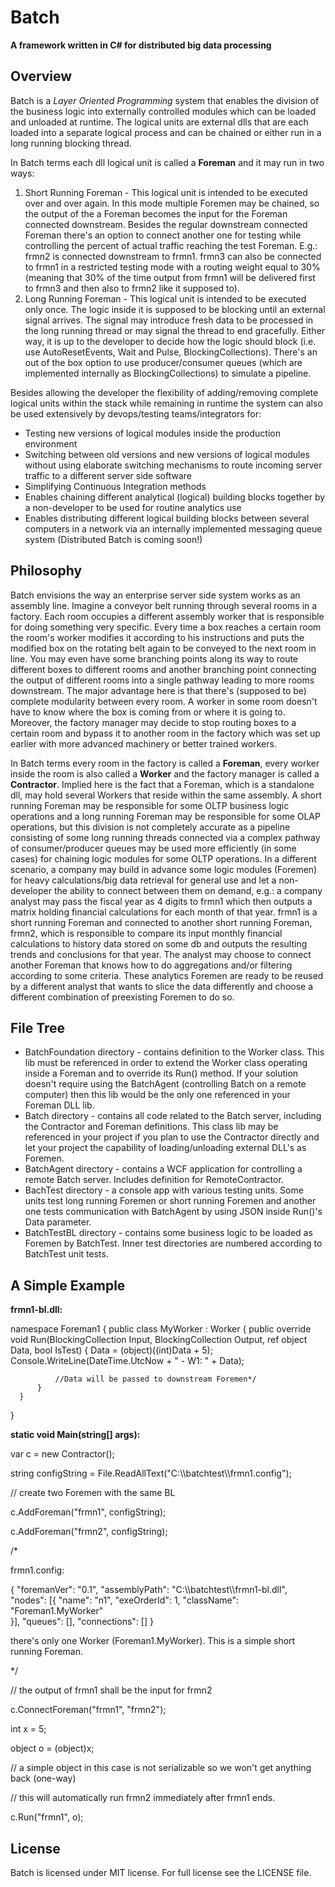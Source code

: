 # Batch

__A framework written in C# for distributed big data processing__

## Overview

Batch is a _Layer Oriented Programming_ system that enables the division of the business logic into externally
controlled modules which can be loaded and unloaded at runtime. The logical units are external dlls that are each 
loaded into a separate logical process and can be chained or either run in a long running blocking thread.

In Batch terms each dll logical unit is called a __Foreman__ and it may run in two ways:
1. Short Running Foreman - This logical unit is intended to be executed over and over again.
In this mode multiple Foremen may be chained, so the output of the a Foreman becomes the input for the Foreman 
connected downstream. Besides the regular downstream connected Foreman there's an option to connect another one
for testing while controlling the percent of actual traffic reaching the test Foreman. E.g.: frmn2 is connected 
downstream to frmn1. frmn3 can also be connected to frmn1 in a restricted testing mode with a routing weight 
equal to 30% (meaning that 30% of the time output from frmn1 will be delivered first to frmn3 and then also to
frmn2 like it supposed to).
2. Long Running Foreman - This logical unit is intended to be executed only once. The logic inside it is supposed
to be blocking until an external signal arrives. The signal may introduce fresh data to be processed in the long 
running thread or may signal the thread to end gracefully. Either way, it is up to the developer to decide how
the logic should block (i.e. use AutoResetEvents, Wait and Pulse, BlockingCollections). There's an out of the box
option to use producer/consumer queues (which are implemented internally as BlockingCollections) to simulate a
pipeline.

Besides allowing the developer the flexibility of adding/removing complete logical units within the stack while 
remaining in runtime the system can also be used extensively by devops/testing teams/integrators for:
* Testing new versions of logical modules inside the production environment
* Switching between old versions and new versions of logical modules without using elaborate switching
mechanisms to route incoming server traffic to a different server side software
* Simplifying Continuous Integration methods
* Enables chaining different analytical (logical) building blocks together by a non-developer to be used for
routine analytics use
* Enables distributing different logical building blocks between several computers in a network via an internally
implemented messaging queue system (Distributed Batch is coming soon!)

## Philosophy

Batch envisions the way an enterprise server side system works as an assembly line. Imagine a conveyor belt
running through several rooms in a factory. Each room occupies a different assembly worker that is responsible
for doing something very specific. Every time a box reaches a certain room the room's worker modifies it according 
to his instructions and puts the modified box on the rotating belt again to be conveyed to the next room in line.
You may even have some branching points along its way to route different boxes to different rooms and another
branching point connecting the output of different rooms into a single pathway leading to more rooms downstream.
The major advantage here is that there's (supposed to be) complete modularity between every room. A worker in some
room doesn't have to know where the box is coming from or where it is going to. Moreover, the factory manager
may decide to stop routing boxes to a certain room and bypass it to another room in the factory which was set up
earlier with more advanced machinery or better trained workers.

In Batch terms every room in the factory is called a __Foreman__, every worker inside the room is also called a 
__Worker__ and the factory manager is called a __Contractor__. Implied here is the fact that a Foreman, which is
a standalone dll, may hold several Workers that reside within the same assembly. A short running Foreman may be 
responsible for some OLTP business logic operations and a long running Foreman may be responsible for some OLAP 
operations, but this division is not completely accurate as a pipeline consisting of some long running threads
connected via a complex pathway of consumer/producer queues may be used more efficiently (in some cases) for 
chaining logic modules for some OLTP operations. In a different scenario, a company may build in advance some
logic modules (Foremen) for heavy calculations/big data retrieval for general use and let a non-developer
the ability to connect between them on demand, e.g.: a company analyst may pass the fiscal year as 4 digits to
frmn1 which then outputs a matrix holding financial calculations for each month of that year. frmn1 is a 
short running Foreman and connected to another short running Foreman, frmn2, which is responsible to compare
its input monthly financial calculations to history data stored on some db and outputs the resulting trends and
conclusions for that year. The analyst may choose to connect another Foreman that knows how to do aggregations
and/or filtering according to some criteria. These analytics Foremen are ready to be reused by a different 
analyst that wants to slice the data differently and choose a different combination of preexisting Foremen to 
do so.

## File Tree

* BatchFoundation directory - contains definition to the Worker class. This lib must be referenced in order to 
extend the Worker class operating inside a Foreman and to override its Run() method. If your solution doesn't
require using the BatchAgent (controlling Batch on a remote computer) then this lib would be the only one 
referenced in your Foreman DLL lib.
* Batch directory - contains all code related to the Batch server, including the Contractor and Foreman definitions.
This class lib may be referenced in your project if you plan to use the Contractor directly and let your project
the capability of loading/unloading external DLL's as Foremen.
* BatchAgent directory - contains a WCF application for controlling a remote Batch server. Includes definition
for RemoteContractor.
* BachTest directory - a console app with various testing units. Some units test long running Foremen or short
running Foremen and another one tests communication with BatchAgent by using JSON inside Run()'s Data parameter.
* BatchTestBL directory - contains some business logic to be loaded as Foremen by BatchTest. Inner test directories
are numbered according to BatchTest unit tests.

## A Simple Example

__frmn1-bl.dll:__

  namespace Foreman1
  {
      public class MyWorker : Worker
      {
          public override void Run(BlockingCollection<object> Input, BlockingCollection<object> Output, ref object Data, bool IsTest)
          {
              Data = (object)((int)Data + 5);
              Console.WriteLine(DateTime.UtcNow + " - W1: " + Data);
  			
  			  //Data will be passed to downstream Foremen*/
          }
      }	
  }


__static void Main(string[] args):__

var c = new Contractor();

string configString = File.ReadAllText("C:\\\\batchtest\\\\frmn1.config");

// create two Foremen with the same BL

c.AddForeman("frmn1", configString);

c.AddForeman("frmn2", configString);

/*

frmn1.config:

{
	"foremanVer": "0.1",
	"assemblyPath": "C:\\\\batchtest\\\\frmn1-bl.dll",
	"nodes": [{
		"name": "n1",
		"exeOrderId": 1,
		"className": "Foreman1.MyWorker"    
	}],
	"queues": [],
	"connections": []
}

there's only one Worker (Foreman1.MyWorker). This is a simple short running Foreman.

*/

// the output of frmn1 shall be the input for frmn2

c.ConnectForeman("frmn1", "frmn2");

int x = 5;

object o = (object)x;

// a simple object in this case is not serializable so we won't get anything back (one-way)

// this will automatically run frmn2 immediately after frmn1 ends.

c.Run("frmn1", o);

## License

Batch is licensed under MIT license. For full license see the LICENSE file.




